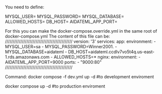You need to define:

MYSQL_USER=
MYSQL_PASSWORD=
MYSQL_DATABASE=
ALLOWED_HOSTS=
DB_HOST=
AIDATEML_APP_PORT=

For this you can make the docker-compose.override.yml in the same root of docker-compose.yml
The content of this file can be:
////////////////////////////////////////////
version: '3'
services:
  app:
    environment:
      - MYSQL_USER=sa
      - MYSQL_PASSWORD=Winner2001.
      - MYSQL_DATABASE=aidateml
      - DB_HOST=aidateml.ccdlv7vo5t4q.us-east-1.rds.amazonaws.com
      - ALLOWED_HOSTS=*
  nginx:
    environment:
      - AIDATEML_APP_PORT=9000
    ports:
    - "9000:80"
////////////////////////////////////////////


Command:
docker compose -f dev.yml up -d #to development enviroment

docker compose up -d #to production enviroment
